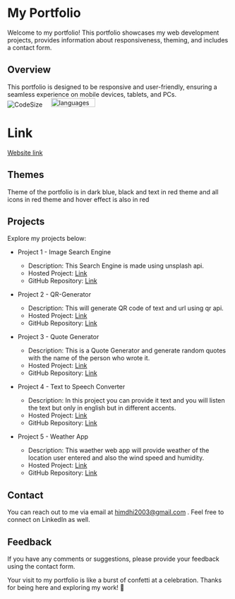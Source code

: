 # My Portfolio

Welcome to my portfolio! This portfolio showcases my web development projects, provides information about responsiveness, theming, and includes a contact form.

## Overview

This portfolio is designed to be responsive and user-friendly, ensuring a seamless experience on mobile devices, tablets, and PCs.
<br>
![CodeSize](https://img.shields.io/github/languages/code-size/HimanshuDhingra2003/Portfolio.svg?style=flat) &nbsp; &nbsp;
<img src="https://img.shields.io/github/languages/HimanshuDhingra2003/Portfolio.svg" alt="languages" width="100" height="20">



# Link
[Website link](https://himanshudhingra2003.github.io/Portfolio1/index.html)

## Themes
Theme of the portfolio is in dark blue, black and text in red theme and all icons in red theme and hover effect is
also in red
## Projects

Explore my projects below:

- Project 1 - Image Search Engine
  - Description: This Search Engine is made using unsplash api. 
  - Hosted Project: [Link](https://himanshudhingra2003.github.io/Image_search_engine/index.html)
  - GitHub Repository: [Link](https://github.com/HimanshuDhingra2003/WebDev26Projects/tree/main/Project26/Project%2026)
  

- Project 2 - QR-Generator
  - Description: This will generate QR code  of text and url using qr api.
  - Hosted Project: [Link](https://himanshudhingra2003.github.io/QR_generator/index.html)
  - GitHub Repository: [Link](https://github.com/HimanshuDhingra2003/WebDev26Projects/tree/main/Project8/Project%208)

- Project 3 - Quote Generator
  - Description: This is a Quote Generator and generate random quotes with the name of the person who wrote it.
  - Hosted Project: [Link](https://himanshudhingra2003.github.io/Quote_generator/index.html)
  - GitHub Repository: [Link](https://github.com/HimanshuDhingra2003/WebDev26Projects/tree/main/Project7/Project%207)
 
- Project 4 - Text to Speech Converter
  - Description: In this project you can provide it text and you will listen the text but only in english but in different 
    accents.
  - Hosted Project: [Link](https://himanshudhingra2003.github.io/TS_converter/inner.html)
  - GitHub Repository: [Link](https://github.com/HimanshuDhingra2003/WebDev26Projects/tree/main/Project20)


- Project 5 - Weather App
  - Description: This waether web app will provide weather of the location user entered and also the wind speed and humidity.
  - Hosted Project: [Link](https://himanshudhingra2003.github.io/Weather/index.html)
  - GitHub Repository: [Link](https://github.com/HimanshuDhingra2003/WebDev26Projects/tree/main/Project1/Project%201)


## Contact

You can reach out to me via email at himdhi2003@gmail.com . Feel free to connect on LinkedIn as well.

## Feedback

If you have any comments or suggestions, please provide your feedback using the contact form.

Your visit to my portfolio is like a burst of confetti at a celebration. Thanks for being here and exploring my work! 🎉

